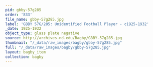 ```yaml
---
pid: gbby-57g285
order: '833'
file_name: gbby-57g285.jpg
label: 'GBBY 57G/285: Unidentified Football Player - c1925-1932'
_date: 1925-1932
object_type: glass plate negative
source: http://archives.nd.edu/Bagby/GBBY-57g285.jpg
thumbnail: "/_data/raw_images/bagby/gbby-57g285.jpg"
full: "/_data/raw_images/bagby/gbby-57g285.jpg"
layout: bagby_item
collection: bagby
---
```

